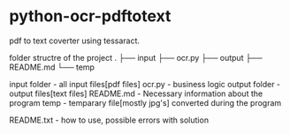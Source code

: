 # python-ocr-pdftotext
pdf to text coverter using tessaract.

folder structre of the project
.
├── input
├── ocr.py
├── output
├── README.md
└── temp

input folder    - all input files[pdf files]
ocr.py          - business logic
output folder   - output files[text files]
README.md       - Necessary information about the program
temp            - temparary file[mostly jpg's] converted during the program

README.txt      - how to use, possible errors with solution